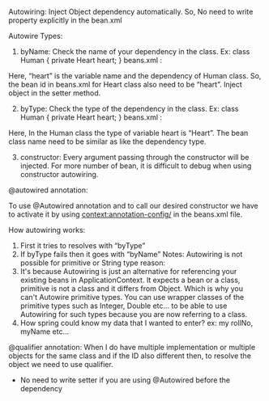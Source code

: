 Autowiring: Inject Object dependency automatically. So, No need to write property explicitly in the bean.xml

Autowire Types:

1. byName: 
  Check the name of your dependency in the class.
  Ex: 
  class Human {	
    private Heart heart;
  }
  beans.xml :
  <bean id="heart" class=“com.springproject.Heart” ></bean>
  <bean id=“human” class="com.springproject.Human" autowire="byName"></bean>

Here, “heart” is the variable name and the dependency of Human class.
So, the bean id in beans.xml for Heart class also need to be “heart”.
Inject object in the setter method.

2. byType:
  Check the type of the dependency in the class.
  Ex:
  class Human {	
    private Heart heart;
  }
  beans.xml :
  <bean id="heart" class=“com.springproject.Heart” ></bean>
  <bean id=“human” class="com.springproject.Human" autowire="byName"></bean>

Here, In the Human class the type of variable heart is “Heart”.
The bean class name need to be similar as like the dependency type.

3. constructor:
  Every argument passing through the constructor will be injected.
  For more number of bean, it is difficult to debug when using constructor autowiring.

@autowired annotation:

To use @Autowired annotation and to call our desired constructor we have to activate it by using
  <context:annotation-config/>
in the beans.xml file.

How autowiring works:
  1. First it tries to resolves with “byType”
  2. If byType fails then it goes with “byName”
Notes:
Autowiring is not possible for primitive or String type 
reason:
1. It's because Autowiring is just an alternative for referencing your existing beans in ApplicationContext. 
  It expects a bean or a class, primitive is not a class and it differs from Object. 
  Which is why you can't Autowire primitive types. 
  You can use wrapper classes of the primitive types such as Integer, Double etc... 
  to be able to use Autowiring for such types because you are now referring to a class.
2. How spring could know my data that I wanted to enter?
       ex: my rollNo, myName etc…

@qualifier annotation:
  When I do have multiple implementation or multiple objects
  for the same class and if the ID also different then, to resolve
  the object we need to use qualifier.

* No need to write setter if you are using @Autowired before the dependency

